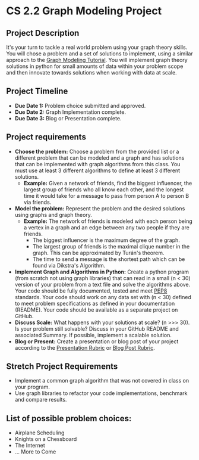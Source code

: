 # CS 2.2 Graph Modeling Project

## Project Description
It's your turn to tackle a real world problem using your graph theory skills.  You will chose a problem and a set of solutions to implement, using a similar approach to the [Graph Modeling Tutorial]().  You will implement graph theory solutions in python for small amounts of data within your problem scope and then innovate towards solutions when working with data at scale.  

## Project Timeline
- **Due Date 1:** Problem choice submitted and approved.
- **Due Date 2:** Graph Implementation complete.
- **Due Date 3:** Blog or Presentation complete.

## Project requirements
- **Choose the problem:** Choose a problem from the provided list or a different problem that can be modeled and a graph and has solutions that can be implemented with graph algorithms from this class. You must use at least 3 different algorithms to define at least 3 different solutions.
    - **Example:** Given a network of friends, find the biggest influencer, the largest group of friends who all know each other, and the longest time it would take for a message to pass from person A to person B via friends.
- **Model the problem:** Represent the problem and the desired solutions using graphs and graph theory.
    - **Example:** The network of friends is modeled with each person being a vertex in a graph and an edge between any two people if they are friends.  
        - The biggest influencer is the maximum degree of the graph.
        - The largest group of friends is the maximal clique number in the graph.  This can be approximated by Turán's theorem.
        - The time to send a message is the shortest path which can be found via Dikstra's Algorithm.
- **Implement Graph and Algorithms in Python:** Create a python program (from scratch not using graph libraries) that can read in a small (n < 30) version of your problem from a text file and solve the algorithms above. Your code should be fully documented, tested and meet [PEP8](https://realpython.com/python-pep8/) standards. Your code should work on any data set with (n < 30) defined to meet problem specifications as defined in your documentation (README).  Your code should be available as a separate project on GitHub.
- **Discuss Scale:** What happens with your solutions at scale? (n >>> 30).  Is your problem still solvable? Discuss in your GitHub README and associated Summary.  If possible, implement a scalable solution.   
- **Blog or Present:** Create a presentation or blog post of your project according to the [Presentation Rubric]() or [Blog Post Rubric]().


## Stretch Project Requirements
- Implement a common graph algorithm that was not covered in class on your program.
- Use graph libraries to refactor your code implementations, benchmark and compare results.

## List of possible problem choices:
- Airplane Scheduling
- Knights on a Chessboard
- The Internet
- ... More to Come 
